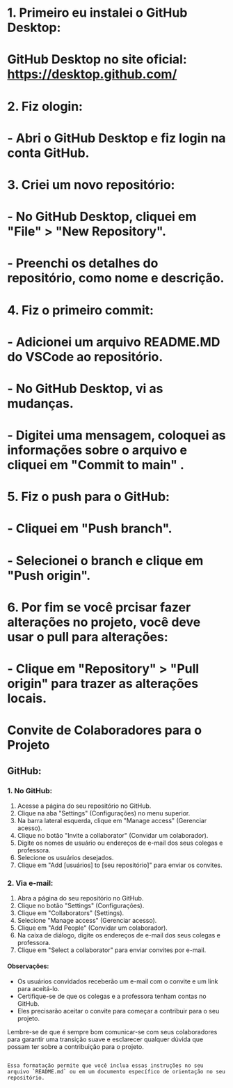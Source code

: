 # 1. Primeiro eu instalei o GitHub Desktop:
#    GitHub Desktop no site oficial: https://desktop.github.com/
#
# 2. Fiz ologin:
#    - Abri o GitHub Desktop e fiz login na conta GitHub.
#
# 3. Criei um novo repositório:
#    - No GitHub Desktop, cliquei em "File" > "New Repository".
#    - Preenchi os detalhes do repositório, como nome e descrição.
#
# 4. Fiz o primeiro commit:
#    - Adicionei um arquivo README.MD do VSCode ao repositório.
#    - No GitHub Desktop, vi as mudanças.
#    - Digitei uma mensagem, coloquei as informações sobre o arquivo e cliquei em "Commit to main" .
#
# 5. Fiz o push para o GitHub:
#    - Cliquei em "Push branch".
#    - Selecionei o branch e clique em "Push origin".
#
# 6. Por fim se você prcisar fazer alterações no projeto, você deve usar o pull para alterações:
#    - Clique em "Repository" > "Pull origin" para trazer as alterações locais.
#
# Convite de Colaboradores para o Projeto

## GitHub:

### 1. No GitHub:

1. Acesse a página do seu repositório no GitHub.
2. Clique na aba "Settings" (Configurações) no menu superior.
3. Na barra lateral esquerda, clique em "Manage access" (Gerenciar acesso).
4. Clique no botão "Invite a collaborator" (Convidar um colaborador).
5. Digite os nomes de usuário ou endereços de e-mail dos seus colegas e professora.
6. Selecione os usuários desejados.
7. Clique em "Add [usuários] to [seu repositório]" para enviar os convites.

### 2. Via e-mail:

1. Abra a página do seu repositório no GitHub.
2. Clique no botão "Settings" (Configurações).
4. Clique em "Collaborators" (Settings).
4. Selecione "Manage access" (Gerenciar acesso).
4. Clique em "Add People" (Convidar um colaborador).
5. Na caixa de diálogo, digite os endereços de e-mail dos seus colegas e professora.
6. Clique em "Select a collaborator" para enviar convites por e-mail.

#### Observações:

- Os usuários convidados receberão um e-mail com o convite e um link para aceitá-lo.
- Certifique-se de que os colegas e a professora tenham contas no GitHub.
- Eles precisarão aceitar o convite para começar a contribuir para o seu projeto.

Lembre-se de que é sempre bom comunicar-se com seus colaboradores para garantir uma transição suave e esclarecer qualquer dúvida que possam ter sobre a contribuição para o projeto.
```

Essa formatação permite que você inclua essas instruções no seu arquivo `README.md` ou em um documento específico de orientação no seu repositório.